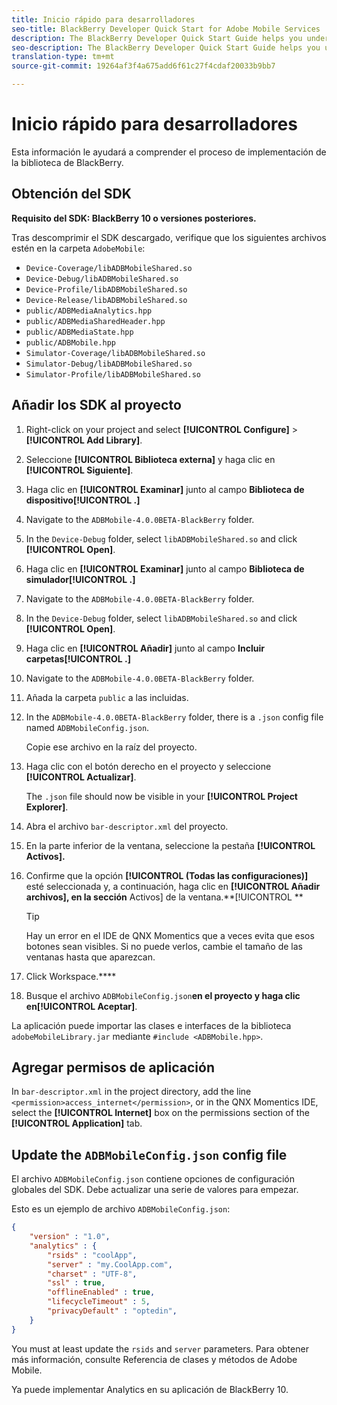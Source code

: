 ```yaml
---
title: Inicio rápido para desarrolladores
seo-title: BlackBerry Developer Quick Start for Adobe Mobile Services
description: The BlackBerry Developer Quick Start Guide helps you understand the process to implement the BlackBerry library for Adobe Mobile Services.
seo-description: The BlackBerry Developer Quick Start Guide helps you understand the process to implement the BlackBerry library for Adobe Mobile Services.
translation-type: tm+mt
source-git-commit: 19264af3f4a675add6f61c27f4cdaf20033b9bb7

---
```



# Inicio rápido para desarrolladores

Esta información le ayudará a comprender el proceso de implementación de la biblioteca de BlackBerry.

## Obtención del SDK

**Requisito del SDK: BlackBerry 10 o versiones posteriores.**

Tras descomprimir el SDK descargado, verifique que los siguientes archivos estén en la carpeta `AdobeMobile`:

* `Device-Coverage/libADBMobileShared.so`
* `Device-Debug/libADBMobileShared.so`
* `Device-Profile/libADBMobileShared.so`
* `Device-Release/libADBMobileShared.so`
* `public/ADBMediaAnalytics.hpp`
* `public/ADBMediaSharedHeader.hpp`
* `public/ADBMediaState.hpp`
* `public/ADBMobile.hpp`
* `Simulator-Coverage/libADBMobileShared.so`
* `Simulator-Debug/libADBMobileShared.so`
* `Simulator-Profile/libADBMobileShared.so`

## Añadir los SDK al proyecto

1. Right-click on your project and select **[!UICONTROL Configure]** &gt; **[!UICONTROL Add Library]**.
1. Seleccione **[!UICONTROL Biblioteca externa]** y haga clic en **[!UICONTROL Siguiente]**.
1. Haga clic en **[!UICONTROL Examinar]** junto al campo **Biblioteca de dispositivo[!UICONTROL .]**
1. Navigate to the `ADBMobile-4.0.0BETA-BlackBerry` folder.
1. In the `Device-Debug` folder, select `libADBMobileShared.so` and click **[!UICONTROL Open]**.
1. Haga clic en **[!UICONTROL Examinar]** junto al campo **Biblioteca de simulador[!UICONTROL .]**
1. Navigate to the `ADBMobile-4.0.0BETA-BlackBerry` folder.
1. In the `Device-Debug` folder, select `libADBMobileShared.so` and click **[!UICONTROL Open]**.
1. Haga clic en **[!UICONTROL Añadir]** junto al campo **Incluir carpetas[!UICONTROL .]**
1. Navigate to the `ADBMobile-4.0.0BETA-BlackBerry` folder.
1. Añada la carpeta `public` a las incluidas.
1. In the `ADBMobile-4.0.0BETA-BlackBerry` folder, there is a `.json` config file named `ADBMobileConfig.json`.

   Copie ese archivo en la raíz del proyecto.
1. Haga clic con el botón derecho en el proyecto y seleccione **[!UICONTROL Actualizar]**.

   The `.json` file should now be visible in your **[!UICONTROL Project Explorer]**.
1. Abra el archivo `bar-descriptor.xml` del proyecto.
1. En la parte inferior de la ventana, seleccione la pestaña **[!UICONTROL Activos].**
1. Confirme que la opción **[!UICONTROL (Todas las configuraciones)]** esté seleccionada y, a continuación, haga clic en **[!UICONTROL Añadir archivos], en la sección** Activos] de la ventana.**[!UICONTROL **
   >[!TIP]
   >
   >Hay un error en el IDE de QNX Momentics que a veces evita que esos botones sean visibles. Si no puede verlos, cambie el tamaño de las ventanas hasta que aparezcan.

1. Click Workspace.****
1. Busque el archivo `ADBMobileConfig.json`**en el proyecto y haga clic en[!UICONTROL Aceptar]**.

La aplicación puede importar las clases e interfaces de la biblioteca `adobeMobileLibrary.jar` mediante `#include <ADBMobile.hpp>`.

## Agregar permisos de aplicación

In `bar-descriptor.xml` in the project directory, add the line `<permission>access_internet</permission>`, or in the QNX Momentics IDE, select the **[!UICONTROL Internet]** box on the permissions section of the **[!UICONTROL Application]** tab.

## Update the `ADBMobileConfig.json` config file

El archivo `ADBMobileConfig.json` contiene opciones de configuración globales del SDK. Debe actualizar una serie de valores para empezar.

Esto es un ejemplo de archivo `ADBMobileConfig.json`:

```json
{
    "version" : "1.0",
    "analytics" : {
        "rsids" : "coolApp",
        "server" : "my.CoolApp.com",
        "charset" : "UTF-8",
        "ssl" : true,
        "offlineEnabled" : true,
        "lifecycleTimeout" : 5,
        "privacyDefault" : "optedin",
    }
}
```

You must at least update the `rsids` and `server` parameters. Para obtener más información, consulte Referencia [](/help/blackberry/methods.md)de clases y métodos de Adobe Mobile.

Ya puede implementar Analytics en su aplicación de BlackBerry 10.
